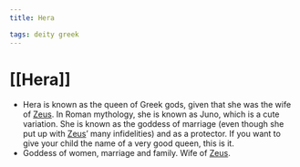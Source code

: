 ```yaml
---
title: Hera

tags: deity greek 
---
```


# [[Hera]]
- Hera is known as the queen of Greek gods, given that she was the wife of [Zeus](Zeus.md). In Roman mythology, she is known as Juno, which is a cute variation. She is known as the goddess of marriage (even though she put up with [Zeus](Zeus.md)’ many infidelities) and as a protector. If you want to give your child the name of a very good queen, this is it.
- Goddess of women, marriage and family. Wife of [Zeus](Zeus.md).